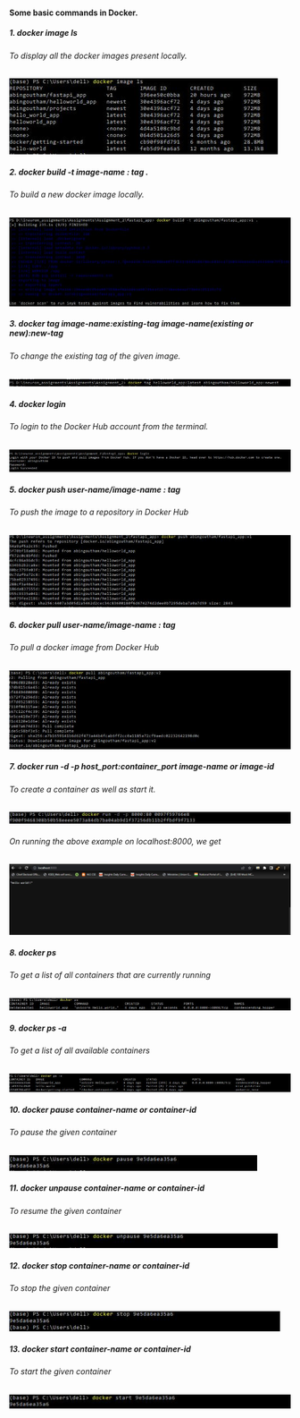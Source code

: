 #### Some basic commands in Docker.

##### 1. docker image ls

###### To display all the docker images present locally.

![](Images/docker_image_list.JPG)



##### 2. docker build -t image-name : tag .

###### To build a new docker image locally.

![](Images/docker_build_new.JPG)



##### 3. docker tag image-name:existing-tag image-name(existing or new):new-tag
  
###### To change the existing tag of the given image.
  
![](Images/docker_changing_tagname.JPG)
  
  
  
##### 4. docker login

###### To login to the Docker Hub account from the terminal.

![](Images/docker_login(before_push).JPG)



##### 5. docker push user-name/image-name : tag

###### To push the image to a repository in Docker Hub

![](Images/docker_push_new.jpg)



##### 6. docker pull user-name/image-name : tag

###### To pull a docker image from Docker Hub

![](Images/docker_pull.JPG)



##### 7. docker run -d -p  host_port:container_port  image-name or image-id

###### To create a container as well as start it.

![](Images/docker_run_new.JPG)

###### On running the above example on localhost:8000, we get

![](Images/localhost.JPG)



##### 8. docker ps

###### To get a list of all containers that are currently running

![](Images/list_of_running_containers.JPG)



##### 9. docker ps -a

###### To get a list of all available containers

![](Images/list_of_all_containers.JPG)



##### 10. docker pause  container-name or container-id

###### To pause the given container

![](Images/pause_container.JPG)



##### 11. docker unpause  container-name or container-id

###### To resume the given container

![](Images/unpause_container.JPG)



##### 12. docker stop  container-name or container-id

###### To stop the given container

![](Images/stopping_container.JPG)



##### 13. docker start  container-name or container-id

###### To start the given container

![](Images/starting_container.JPG)



